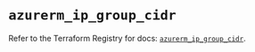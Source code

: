 # `azurerm_ip_group_cidr`

Refer to the Terraform Registry for docs: [`azurerm_ip_group_cidr`](https://registry.terraform.io/providers/hashicorp/azurerm/4.40.0/docs/resources/ip_group_cidr).
